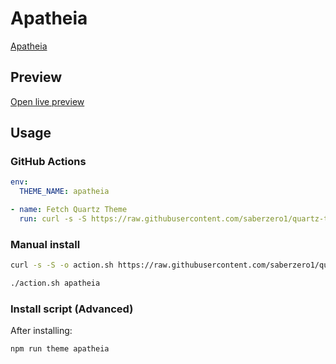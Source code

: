 # Apatheia

[Apatheia](https://github.com/AmadeusWM)

## Preview

[Open live preview](https://quartz-themes.github.io/apatheia/)

## Usage

### GitHub Actions

```yaml
env:
  THEME_NAME: apatheia
```

```yaml
- name: Fetch Quartz Theme
  run: curl -s -S https://raw.githubusercontent.com/saberzero1/quartz-themes/master/action.sh | bash -s -- $THEME_NAME
```

### Manual install

```bash
curl -s -S -o action.sh https://raw.githubusercontent.com/saberzero1/quartz-themes/master/action.sh

./action.sh apatheia
```

### Install script (Advanced)

After installing:

```bash
npm run theme apatheia
```
